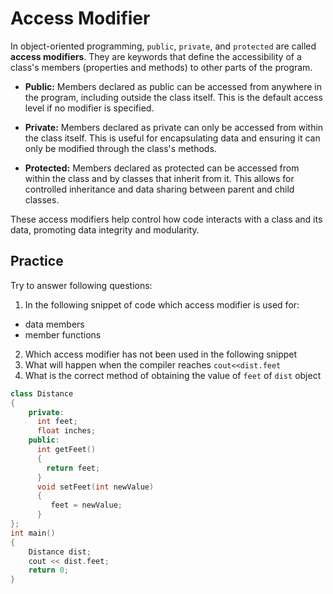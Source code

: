 # Access Modifier

In object-oriented programming, `public`, `private`, and `protected` are called **access modifiers**. They are keywords that define the accessibility of a class's members (properties and methods) to other parts of the program.

* **Public:** Members declared as public can be accessed from anywhere in the program,  including outside the class itself. This is the default access level if no modifier is specified.

* **Private:** Members declared as private can only be accessed from within the class itself. This is useful for encapsulating data and ensuring it can only be modified through the class's methods.

* **Protected:** Members declared as protected can be accessed from within the class and by classes that inherit from it. This allows for controlled inheritance and data sharing between parent and child classes.

These access modifiers help control how code interacts with a class and its data, promoting data integrity and modularity.

## Practice

Try to answer following questions:

1. In the following snippet of code which access modifier is used for:  
- data members
- member functions
2. Which access modifier has not been used in the following snippet
3. What will happen when the compiler reaches `cout<<dist.feet`
4. What is the correct method of obtaining the value of `feet` of `dist` object

```c++
class Distance
{
    private: 
      int feet;
      float inches;
    public:
      int getFeet()
      {
        return feet;
      }
      void setFeet(int newValue)
      {
         feet = newValue;
      }
};
int main()
{
    Distance dist;
    cout << dist.feet;
    return 0;
}
```